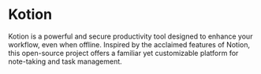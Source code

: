 # Kotion
Kotion is a powerful and secure productivity tool designed to enhance your workflow, even when offline. Inspired by the acclaimed features of Notion, this open-source project offers a familiar yet customizable platform for note-taking and task management. 
